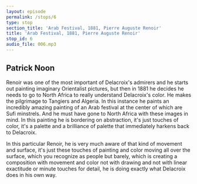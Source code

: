```yaml
---
layout: episode
permalink: /stops/6
type: stop
section_title: 'Arab Festival, 1881, Pierre Auguste Renoir'
title: 'Arab Festival, 1881, Pierre Auguste Renoir'
stop_id: 6
audio_file: 006.mp3
---
```


## Patrick Noon

Renoir was one of the most important of Delacroix's admirers and he starts out painting imaginary Orientalist pictures, but then in 1881 he decides he needs to go to North Africa to really understand Delacroix's color.  He makes the pilgrimage to Tangiers and Algeria.  In this instance he paints an incredibly amazing painting of an Arab festival at the center of which are Sufi minstrels. And he must have gone to North Africa with these images in mind.  In this painting he is bordering on abstraction, it's just touches of color, it's a palette and a brilliance of palette that immediately harkens back to Delacroix.

In this particular Renoir, he is very much aware of that kind of movement and surface, it's just these touches of painting and color moving all over the surface, which you recognize as people but barely, which is creating a composition with movement and color not with drawing and not with linear exactitude or minute touches for detail, he is doing exactly what Delacroix does in his own way.
